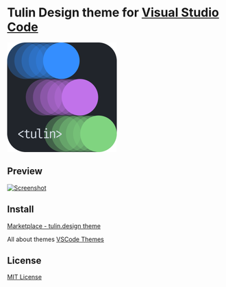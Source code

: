 # Tulin Design theme for [Visual Studio Code](https://code.visualstudio.com)

<img src="images/icon.svg" width="256" alt="Tulin Design">

## Preview

<a href="https://tulin.design" target="_blank"><img src="https://tulin.design/github/screenshot.jpg" width="500" alt="Screenshot"></a>

## Install

[Marketplace - tulin.design theme](https://marketplace.visualstudio.com/items?itemName=tulindesign.tulindesign)

All about themes [VSCode Themes](https://code.visualstudio.com/docs/getstarted/themes)

## License
[MIT License](https://github.com/tulindesign/vscode_theme/blob/main/LICENSE.txt)
